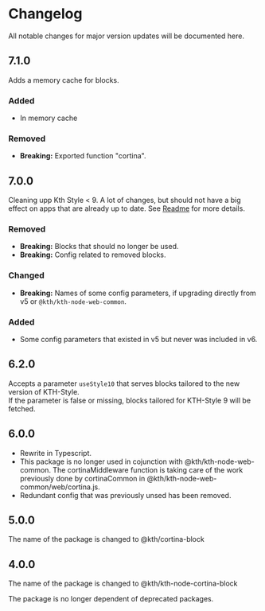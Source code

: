 # Changelog

All notable changes for major version updates will be documented here.

## 7.1.0

Adds a memory cache for blocks.

### Added

- In memory cache

### Removed

- **Breaking:** Exported function "cortina".

## 7.0.0

Cleaning upp Kth Style < 9.
A lot of changes, but should not have a big effect on apps that are already up to date.
See [Readme](./README.md#changes-after-style-10) for more details.

### Removed

- **Breaking:** Blocks that should no longer be used.
- **Breaking:** Config related to removed blocks.

### Changed

- **Breaking:** Names of some config parameters, if upgrading directly from v5 or `@kth/kth-node-web-common`.

### Added

- Some config parameters that existed in v5 but never was included in v6.

## 6.2.0

Accepts a parameter `useStyle10` that serves blocks tailored to the new version of KTH-Style.  
If the parameter is false or missing, blocks tailored for KTH-Style 9 will be fetched.

## 6.0.0

- Rewrite in Typescript.
- This package is no longer used in cojunction with @kth/kth-node-web-common. The cortinaMiddleware function is taking care of the work previously done by cortinaCommon in @kth/kth-node-web-common/web/cortina.js.
- Redundant config that was previously unsed has been removed.

## 5.0.0

The name of the package is changed to @kth/cortina-block

## 4.0.0

The name of the package is changed to @kth/kth-node-cortina-block

The package is no longer dependent of deprecated packages.
